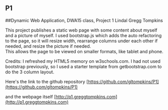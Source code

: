 ## P1
##Dynamic Web Application, DWA15 class, Project 1
Lindal Gregg Tompkins

This project publishes a static web page with some content about myself and a picture of
myself.  I used bootstrap.js which adds the auto refactoring to the page, so it will resize
width, rearrange columns under each other if needed, and resize the picture if needed.  
This allows the page to be viewed on smaller formats, like tablet and phone.

Credits: I refreshed my HTML5 memory on w3schools.com.  I had not used bootstrap previously,
so I used a starter template from getbootstrap.com to do the 3 column layout.

Here's the link to the github repository 
[https://github.com/gltompkins/P1](https://github.com/gltompkins/P1)

and the webpage itself 
[http://p1.greggtompkins.com](http://p1.greggtompkins.com)

